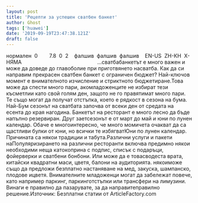 ```yaml
---
layout: post
title: 'Рецепти за успешен сватбен банкет'
author: Ghost
tags: ['huawei']
date: '2019-09-19T23:47:38.121Z'
draft: false
---
```


нормален  0        7.8  0  2    фалшив  фалшив  фалшив    EN-US  ZH-КН  X-НЯМА                                                    ...сватбабанкетът е много важен и може да доведе до главоболие при приготвянето насватба. Как да си направим прекрасен сватбен банкет с ограничен бюджет? Най-ключов момент е внимателното изчисление и стриктното бюджетиране.Това може да спести много пари, акомладоженците не избират тези късметлии като свой голям ден, защото не го правятимат много пари. Те също могат да получат отстъпка, което е рядкост в сезона на бума. Най-Бум сезонът на сватбата започва от всеки ден от средата на есента до края нагодина. Банкетът на ресторант е много лесно да бъде напълно резервиран. Друг заетсезонът е от март до май и юни по лунен календар. Обаче е многоинтересно, че много момичета очакват да са щастливи булки от юни, но всички те избягватЮни по лунен календар. Причината са някои традиции и табута.Различни услуги и пакети наПопуляризирането на различни ресторанти включва предимно някои необходими неща катокоприна с подпис, списък с подаръци, фойерверки и сватбени бонбони. Или може да е товасводеста врата, китайски квадратни маси, цветя, балони на аудиторията. някоиможе също да предложи безплатно настаняване на мед, закуска, шампанско, плодове ицветя. Внимателните младоженци могат да забележат повече, като например паркинг, паркинготстъпки или трансфери на лимузини. Винаги е правилно да пазарувате, за да направитеправилно решение.Източник: Безплатни статии от ArticleFactory.com
